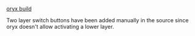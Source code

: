 [oryx build](https://configure.zsa.io/moonlander/layouts/AnmrE/lw46b/0)

Two layer switch buttons have been added manually in the source since
oryx doesn't allow activating a lower layer.
